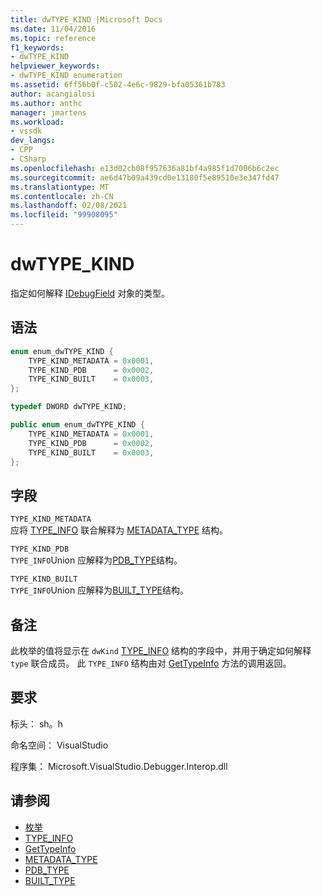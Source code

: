 ```yaml
---
title: dwTYPE_KIND |Microsoft Docs
ms.date: 11/04/2016
ms.topic: reference
f1_keywords:
- dwTYPE_KIND
helpviewer_keywords:
- dwTYPE_KIND enumeration
ms.assetid: 6ff56b0f-c502-4e6c-9829-bfa05361b783
author: acangialosi
ms.author: anthc
manager: jmartens
ms.workload:
- vssdk
dev_langs:
- CPP
- CSharp
ms.openlocfilehash: e13d02cb08f957636a81bf4a985f1d7006b6c2ec
ms.sourcegitcommit: ae6d47b09a439cd0e13180f5e89510e3e347fd47
ms.translationtype: MT
ms.contentlocale: zh-CN
ms.lasthandoff: 02/08/2021
ms.locfileid: "99908095"
---
```

# <a name="dwtype_kind"></a>dwTYPE_KIND
指定如何解释 [IDebugField](../../../extensibility/debugger/reference/idebugfield.md) 对象的类型。

## <a name="syntax"></a>语法

```cpp
enum enum_dwTYPE_KIND {
    TYPE_KIND_METADATA = 0x0001,
    TYPE_KIND_PDB      = 0x0002,
    TYPE_KIND_BUILT    = 0x0003,
};

typedef DWORD dwTYPE_KIND;
```

```csharp
public enum enum_dwTYPE_KIND {
    TYPE_KIND_METADATA = 0x0001,
    TYPE_KIND_PDB      = 0x0002,
    TYPE_KIND_BUILT    = 0x0003,
};
```

## <a name="fields"></a>字段
`TYPE_KIND_METADATA`\
应将 [TYPE_INFO](../../../extensibility/debugger/reference/type-info.md) 联合解释为 [METADATA_TYPE](../../../extensibility/debugger/reference/metadata-type.md) 结构。

`TYPE_KIND_PDB`\
`TYPE_INFO`Union 应解释为[PDB_TYPE](../../../extensibility/debugger/reference/pdb-type.md)结构。

`TYPE_KIND_BUILT`\
`TYPE_INFO`Union 应解释为[BUILT_TYPE](../../../extensibility/debugger/reference/built-type.md)结构。

## <a name="remarks"></a>备注
此枚举的值将显示在 `dwKind` [TYPE_INFO](../../../extensibility/debugger/reference/type-info.md) 结构的字段中，并用于确定如何解释 `type` 联合成员。 此 `TYPE_INFO` 结构由对 [GetTypeInfo](../../../extensibility/debugger/reference/idebugfield-gettypeinfo.md) 方法的调用返回。

## <a name="requirements"></a>要求
标头： sh。h

命名空间： VisualStudio

程序集： Microsoft.VisualStudio.Debugger.Interop.dll

## <a name="see-also"></a>请参阅
- [枚举](../../../extensibility/debugger/reference/enumerations-visual-studio-debugging.md)
- [TYPE_INFO](../../../extensibility/debugger/reference/type-info.md)
- [GetTypeInfo](../../../extensibility/debugger/reference/idebugfield-gettypeinfo.md)
- [METADATA_TYPE](../../../extensibility/debugger/reference/metadata-type.md)
- [PDB_TYPE](../../../extensibility/debugger/reference/pdb-type.md)
- [BUILT_TYPE](../../../extensibility/debugger/reference/built-type.md)

